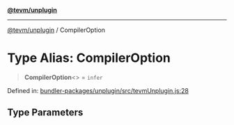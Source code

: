 [**@tevm/unplugin**](../README.md)

***

[@tevm/unplugin](../globals.md) / CompilerOption

# Type Alias: CompilerOption

> **CompilerOption**\<\> = `infer`

Defined in: [bundler-packages/unplugin/src/tevmUnplugin.js:28](https://github.com/evmts/tevm-monorepo/blob/main/bundler-packages/unplugin/src/tevmUnplugin.js#L28)

## Type Parameters
